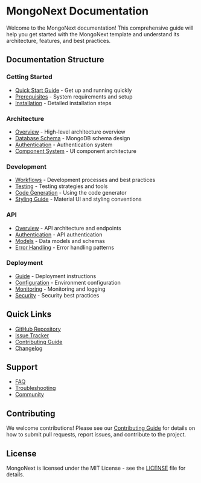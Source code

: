 # MongoNext Documentation

Welcome to the MongoNext documentation! This comprehensive guide will help you get started with the MongoNext template and understand its architecture, features, and best practices.

## Documentation Structure

### Getting Started
- [Quick Start Guide](getting-started/quickstart.md) - Get up and running quickly
- [Prerequisites](getting-started/prerequisites.md) - System requirements and setup
- [Installation](getting-started/installation.md) - Detailed installation steps

### Architecture
- [Overview](architecture/overview.md) - High-level architecture overview
- [Database Schema](architecture/database.md) - MongoDB schema design
- [Authentication](architecture/auth.md) - Authentication system
- [Component System](architecture/components.md) - UI component architecture

### Development
- [Workflows](development/workflows.md) - Development processes and best practices
- [Testing](development/testing.md) - Testing strategies and tools
- [Code Generation](development/code-generation.md) - Using the code generator
- [Styling Guide](development/styling.md) - Material UI and styling conventions

### API
- [Overview](api/overview.md) - API architecture and endpoints
- [Authentication](api/authentication.md) - API authentication
- [Models](api/models.md) - Data models and schemas
- [Error Handling](api/errors.md) - Error handling patterns

### Deployment
- [Guide](deployment/guide.md) - Deployment instructions
- [Configuration](deployment/configuration.md) - Environment configuration
- [Monitoring](deployment/monitoring.md) - Monitoring and logging
- [Security](deployment/security.md) - Security best practices

## Quick Links

- [GitHub Repository](https://github.com/mrlynn/mongonext)
- [Issue Tracker](https://github.com/mrlynn/mongonext/issues)
- [Contributing Guide](CONTRIBUTING.md)
- [Changelog](CHANGELOG.md)

## Support

- [FAQ](support/faq.md)
- [Troubleshooting](support/troubleshooting.md)
- [Community](support/community.md)

## Contributing

We welcome contributions! Please see our [Contributing Guide](CONTRIBUTING.md) for details on how to submit pull requests, report issues, and contribute to the project.

## License

MongoNext is licensed under the MIT License - see the [LICENSE](LICENSE) file for details. 